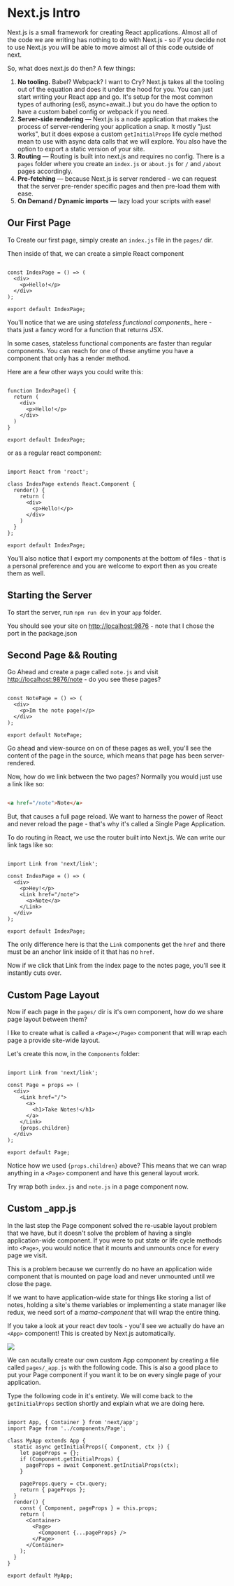 # Next.js Intro

Next.js is a small framework for creating React applications. Almost all of the code we are writing has nothing to do with Next.js - so if you decide not to use Next.js you will be able to move almost all of this code outside of next.

So, what does next.js do then? A few things:

1. **No tooling.** Babel? Webpack? I want to Cry? Next.js takes all the tooling out of the equation and does it under the hood for you. You can just start writing your React app and go. It's setup for the most common types of authoring (es6, async+await..) but you do have the option to have a custom babel config or webpack if you need.
1. **Server-side rendering** — Next.js is a node application that makes the process of server-rendering your application a snap. It mostly "just works", but it does expose a custom `getInitialProps` life cycle method mean to use with async data calls that we will explore. You also have the option to export a static version of your site.
1. **Routing** — Routing is built into next.js and requires no config. There is a `pages` folder where you create an `index.js` or `about.js` for `/` and `/about` pages accordingly.
1. **Pre-fetching** — because Next.js is server rendered - we can request that the server pre-render specific pages and then pre-load them with ease.
1. **On Demand / Dynamic imports** — lazy load your scripts with ease!

## Our First Page

To Create our first page, simply create an `index.js` file in the `pages/` dir.

Then inside of that, we can create a simple React component

```JSX

const IndexPage = () => (
  <div>
    <p>Hello!</p>
  </div>
);

export default IndexPage;

```

You'll notice that we are using _stateless functional components__ here - thats just a fancy word for a function that returns JSX.

In some cases, stateless functional components are faster than regular components. You can reach for one of these anytime you have a component that only has a render method.

Here are a few other ways you could write this:


```JSX

function IndexPage() {
  return (
    <div>
      <p>Hello!</p>
    </div>
  )
}

export default IndexPage;

```

or as a regular react component:

```JSX

import React from 'react';

class IndexPage extends React.Component {
  render() {
    return (
      <div>
        <p>Hello!</p>
      </div>
    )
  }
};

export default IndexPage;

```

You'll also notice that I export my components at the bottom of files - that is a personal preference and you are welcome to export then as you create them as well.

## Starting the Server

To start the server, run `npm run dev` in your `app` folder.

You should see your site on <http://localhost:9876> - note that I chose the port in the package.json

## Second Page && Routing

Go Ahead and create a page called `note.js` and visit <http://localhost:9876/note> - do you see these pages?

```JSX

const NotePage = () => (
  <div>
    <p>Im the note page!</p>
  </div>
);

export default NotePage;

```

Go ahead and view-source on on of these pages as well, you'll see the content of the page in the source, which means that page has been server-rendered.

Now, how do we link between the two pages? Normally you would just use a link like so:

```html

<a href="/note">Note</a>

```

But, that causes a full page reload. We want to harness the power of React and never reload the page - that's why it's called a Single Page Application.

To do routing in React, we use the router built into Next.js. We can write our link tags like so:

```JSX

import Link from 'next/link';

const IndexPage = () => (
  <div>
    <p>Hey!</p>
    <Link href="/note">
      <a>Note</a>
    </Link>
  </div>
);

export default IndexPage;

```

The only difference here is that the `Link` components get the `href` and there must be an anchor link inside of it that has no `href`.

Now if we click that Link from the index page to the notes page, you'll see it instantly cuts over.


## Custom Page Layout

Now if each page in the `pages/` dir is it's own component, how do we share page layout between them?

I like to create what is called a `<Page></Page>` component that will wrap each page a provide site-wide layout.

Let's create this now, in the `Components` folder:


```JSX

import Link from 'next/link';

const Page = props => (
  <div>
    <Link href="/">
      <a>
        <h1>Take Notes!</h1>
      </a>
    </Link>
    {props.children}
  </div>
);

export default Page;

```

Notice how we used `{props.children}` above? This means that we can wrap anything in a `<Page>` component and have this general layout work.

Try wrap both `index.js` and `note.js` in a page component now.


## Custom _app.js
In the last step the Page component solved the re-usable layout problem that we have, but it doesn't solve the problem of having a single application-wide component. If you were to put state or life cycle methods into `<Page>`, you would notice that it mounts and unmounts once for every page we visit.

This is a problem because we currently do no have an application wide component that is mounted on page load and never unmounted until we close the page.

If we want to have application-wide state for things like storing a list of notes, holding a site's theme variables or implementing a state manager like redux, we need sort of a _mama-component_ that will wrap the entire thing.

If you take a look at your react dev tools - you'll see we actually do have an `<App>` component! This is created by Next.js automatically.

![](http://wes.io/99a2c4916ab2/content)

We can acutally create our own custom App component by creating a file called `pages/_app.js` with the following code. This is also a good place to put your Page component if you want it to be on every single page of your application.

Type the following code in it's entirety. We will come back to the `getInitialProps` section shortly and explain what we are doing here.


```JSX

import App, { Container } from 'next/app';
import Page from '../components/Page';

class MyApp extends App {
  static async getInitialProps({ Component, ctx }) {
    let pageProps = {};
    if (Component.getInitialProps) {
      pageProps = await Component.getInitialProps(ctx);
    }

    pageProps.query = ctx.query;
    return { pageProps };
  }
  render() {
    const { Component, pageProps } = this.props;
    return (
      <Container>
        <Page>
          <Component {...pageProps} />
        </Page>
      </Container>
    );
  }
}

export default MyApp;

```
